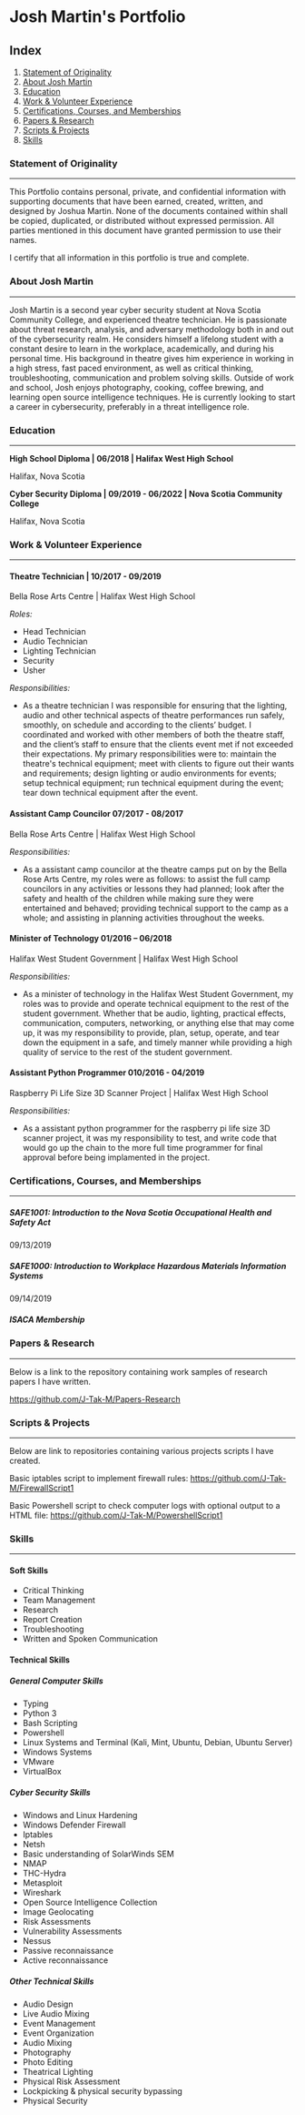 # Josh Martin's Portfolio
## Index
1. [Statement of Originality](https://github.com/J-Tak-M/Josh-M.github.io/blob/main/README.md#statement-of-originality)
2. [About Josh Martin](https://github.com/J-Tak-M/Josh-M.github.io/blob/main/README.md#about-josh-martin)
3. [Education](https://github.com/J-Tak-M/Josh-M.github.io/blob/main/README.md#education)
4. [Work & Volunteer Experience](https://github.com/J-Tak-M/Josh-M.github.io/blob/main/README.md#work--volunteer-experience)
5. [Certifications, Courses, and Memberships](https://github.com/J-Tak-M/Josh-M.github.io/blob/main/README.md#certifications--courses)
6. [Papers & Research](https://github.com/J-Tak-M/Josh-M.github.io/blob/main/README.md#papers--research)
7. [Scripts & Projects](https://github.com/J-Tak-M/Josh-M.github.io/blob/main/README.md#scripts--projects)
8. [Skills](https://github.com/J-Tak-M/Josh-M.github.io/blob/main/README.md#skills)

### Statement of Originality
_______________________________________________________________________________________________________________________________________________
This Portfolio contains personal, private, and confidential information with supporting documents that have been earned, created, written, and designed by Joshua Martin. None of the documents contained within shall be copied, duplicated, or distributed without expressed permission. All parties mentioned in this document have granted permission to use their names. 

I certify that all information in this portfolio is true and complete.

### About Josh Martin
_______________________________________________________________________________________________________________________________________________
Josh Martin is a second year cyber security student at Nova Scotia Community College, and experienced theatre technician. He is passionate about threat research, analysis, and adversary methodology both in and out of the cybersecurity realm. He considers himself a lifelong student with a constant desire to learn in the workplace, academically, and during his personal time. His background in theatre gives him experience in working in a high stress, fast paced environment, as well as critical thinking, troubleshooting, communication and problem solving skills. Outside of work and school, Josh enjoys photography, cooking, coffee brewing, and learning open source intelligence techniques. He is currently looking to start a career in cybersecurity, preferably in a threat intelligence role.


### Education
_______________________________________________________________________________________________________________________________________________
**High School Diploma | 06/2018 | Halifax West High School**

Halifax, Nova Scotia

**Cyber Security Diploma | 09/2019 - 06/2022 | Nova Scotia Community College**

Halifax, Nova Scotia


### Work & Volunteer Experience
_______________________________________________________________________________________________________________________________________________
#### Theatre Technician | 10/2017 - 09/2019
Bella Rose Arts Centre | Halifax West High School

*Roles:*
- Head Technician
- Audio Technician
- Lighting Technician
- Security
- Usher

*Responsibilities:*
- As a theatre technician I was responsible for ensuring that the lighting, audio and other technical aspects of theatre performances run safely, smoothly, on schedule and according to the clients’ budget. I coordinated and worked with other members of both the theatre staff, and the client’s staff to ensure that the clients event met if not exceeded their expectations. My primary responsibilities were to: maintain the theatre's technical equipment; meet with clients to figure out their wants and requirements; design lighting or audio environments for events; setup technical equipment; run technical equipment during the event; tear down technical equipment after the event.

#### Assistant Camp Councilor  07/2017 - 08/2017
Bella Rose Arts Centre | Halifax West High School

*Responsibilities:*
- As a assistant camp councilor at the theatre camps put on by the Bella Rose Arts Centre, my roles were as follows: to assist the full camp councilors in any activities or lessons they had planned; look after the safety and health of the children while making sure they were entertained and behaved; providing technical support to the camp as a whole; and assisting in planning activities throughout the weeks.

#### Minister of Technology  01/2016 – 06/2018
Halifax West Student Government | Halifax West High School

*Responsibilities:*
- As a minister of technology in the Halifax West Student Government, my roles was to provide and operate technical equipment to the rest of the student government. Whether that be audio, lighting, practical effects, communication, computers, networking, or anything else that may come up, it was my responsibility to provide, plan, setup, operate, and tear down the equipment in a safe, and timely manner while providing a high quality of service to the rest of the student government.

#### Assistant Python Programmer  010/2016 - 04/2019
Raspberry Pi Life Size 3D Scanner Project | Halifax West High School

*Responsibilities:*
- As a assistant python programmer for the raspberry pi life size 3D scanner project, it was my responsibility to test, and write code that would go up the chain to the more full time programmer for final approval before being implamented in the project.


### Certifications, Courses, and Memberships
_______________________________________________________________________________________________________________________________________________
##### SAFE1001: Introduction to the Nova Scotia Occupational Health and Safety Act
09/13/2019
##### SAFE1000: Introduction to Workplace Hazardous Materials Information Systems
09/14/2019
##### ISACA Membership

### Papers & Research
_______________________________________________________________________________________________________________________________________________
Below is a link to the repository containing work samples of research papers I have written.

https://github.com/J-Tak-M/Papers-Research


### Scripts & Projects
_______________________________________________________________________________________________________________________________________________
Below are link to repositories containing various projects scripts I have created.

Basic iptables script to implement firewall rules: https://github.com/J-Tak-M/FirewallScript1

Basic Powershell script to check computer logs with optional output to a HTML file: https://github.com/J-Tak-M/PowershellScript1

### Skills
_______________________________________________________________________________________________________________________________________________
#### Soft Skills
- Critical Thinking
- Team Management
- Research
- Report Creation
- Troubleshooting
- Written and Spoken Communication

#### Technical Skills
##### General Computer Skills
- Typing
- Python 3
- Bash Scripting
- Powershell
- Linux Systems and Terminal (Kali, Mint, Ubuntu, Debian, Ubuntu Server)
- Windows Systems
- VMware
- VirtualBox

##### Cyber Security Skills
- Windows and Linux Hardening
- Windows Defender Firewall
- Iptables
- Netsh
- Basic understanding of SolarWinds SEM
- NMAP
- THC-Hydra
- Metasploit
- Wireshark
- Open Source Intelligence Collection 
- Image Geolocating
- Risk Assessments
- Vulnerability Assessments
- Nessus
- Passive reconnaissance
- Active reconnaissance

##### Other Technical Skills
- Audio Design
- Live Audio Mixing
- Event Management
- Event Organization
- Audio Mixing
- Photography
- Photo Editing
- Theatrical Lighting
- Physical Risk Assessment
- Lockpicking & physical security bypassing
- Physical Security 
